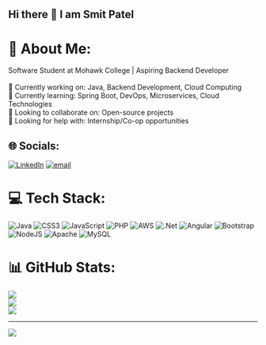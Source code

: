 ## Hi there 👋 I am Smit Patel

# 💫 About Me:
 Software Student at Mohawk College | Aspiring Backend Developer<br><br>🔹 Currently working on: Java, Backend Development, Cloud Computing<br>🔹 Currently learning: Spring Boot, DevOps, Microservices, Cloud Technologies<br>🔹 Looking to collaborate on: Open-source projects<br>🔹 Looking for help with: Internship/Co-op opportunities


## 🌐 Socials:
[![LinkedIn](https://img.shields.io/badge/LinkedIn-%230077B5.svg?logo=linkedin&logoColor=white)](https://linkedin.com/in/https://www.linkedin.com/in/smit-patel-124a801b4/) [![email](https://img.shields.io/badge/Email-D14836?logo=gmail&logoColor=white)](mailto:patelsmith2023@gmail.com) 

# 💻 Tech Stack:
![Java](https://img.shields.io/badge/java-%23ED8B00.svg?style=for-the-badge&logo=openjdk&logoColor=white) ![CSS3](https://img.shields.io/badge/css3-%231572B6.svg?style=for-the-badge&logo=css3&logoColor=white) ![JavaScript](https://img.shields.io/badge/javascript-%23323330.svg?style=for-the-badge&logo=javascript&logoColor=%23F7DF1E) ![PHP](https://img.shields.io/badge/php-%23777BB4.svg?style=for-the-badge&logo=php&logoColor=white) ![AWS](https://img.shields.io/badge/AWS-%23FF9900.svg?style=for-the-badge&logo=amazon-aws&logoColor=white) ![.Net](https://img.shields.io/badge/.NET-5C2D91?style=for-the-badge&logo=.net&logoColor=white) ![Angular](https://img.shields.io/badge/angular-%23DD0031.svg?style=for-the-badge&logo=angular&logoColor=white) ![Bootstrap](https://img.shields.io/badge/bootstrap-%238511FA.svg?style=for-the-badge&logo=bootstrap&logoColor=white) ![NodeJS](https://img.shields.io/badge/node.js-6DA55F?style=for-the-badge&logo=node.js&logoColor=white) ![Apache](https://img.shields.io/badge/apache-%23D42029.svg?style=for-the-badge&logo=apache&logoColor=white) ![MySQL](https://img.shields.io/badge/mysql-4479A1.svg?style=for-the-badge&logo=mysql&logoColor=white)
# 📊 GitHub Stats:
![](https://github-readme-stats.vercel.app/api?username=smitpatel-code&theme=dark&hide_border=false&include_all_commits=false&count_private=false)<br/>
![](https://nirzak-streak-stats.vercel.app/?user=smitpatel-code&theme=dark&hide_border=false)<br/>
![](https://github-readme-stats.vercel.app/api/top-langs/?username=smitpatel-code&theme=dark&hide_border=false&include_all_commits=false&count_private=false&layout=compact)

---
[![](https://visitcount.itsvg.in/api?id=smitpatel-code&icon=0&color=0)](https://visitcount.itsvg.in)

<!-- Proudly created with GPRM ( https://gprm.itsvg.in ) -->
